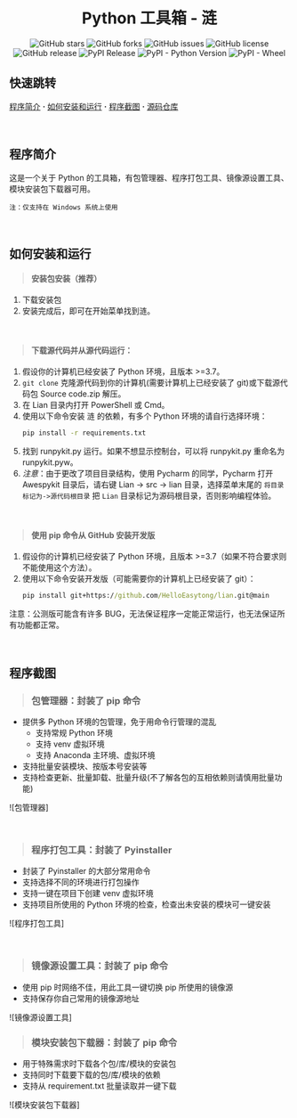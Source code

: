 <div align="center">

<h1>Python 工具箱 - 涟</h1>

![GitHub stars](https://img.shields.io/github/stars/HelloEasytong/PyTools?style=flat)
![GitHub forks](https://img.shields.io/github/forks/HelloEasytong/PyTools?style=flat)
![GitHub issues](https://img.shields.io/github/issues/HelloEasytong/PyTools)
![GitHub license](https://img.shields.io/github/license/HelloEasytong/PyTools)
![GitHub release](https://img.shields.io/github/v/release/HelloEasytong/PyTools)
![PyPI Release](https://img.shields.io/pypi/v/PyTools?label=PyPi)
![PyPI - Python Version](https://img.shields.io/pypi/pyversions/PyTools?label=Python)
![PyPI - Wheel](https://img.shields.io/pypi/wheel/PyTools?label=Wheel)

</div>

## 快速跳转

[程序简介](#程序简介) **·** [如何安装和运行](#如何安装和运行) **·** [程序截图](#程序截图) **·** [源码仓库](#源码仓库)

<br />

## 程序简介

这是一个关于 Python 的工具箱，有包管理器、程序打包工具、镜像源设置工具、模块安装包下载器可用。

`注：仅支持在 Windows 系统上使用`

<br />

## 如何安装和运行

> #### 安装包安装（推荐）

1. 下载安装包
3. 安装完成后，即可在开始菜单找到涟。

<br/>

> #### 下载源代码并从源代码运行：

1. 假设你的计算机已经安装了 Python 环境，且版本 >=3.7。
2. `git clone` 克隆源代码到你的计算机(需要计算机上已经安装了 git)或下载源代码包 Source code.zip 解压。
3. 在 Lian 目录内打开 PowerShell 或 Cmd。
4. 使用以下命令安装 涟 的依赖，有多个 Python 环境的请自行选择环境：
   ```cmd
   pip install -r requirements.txt
   ```
5. 找到 runpykit.py 运行。如果不想显示控制台，可以将 runpykit.py 重命名为 runpykit.pyw。
6. *注意*：由于更改了项目目录结构，使用 Pycharm 的同学，Pycharm 打开 Awespykit 目录后，请右键 Lian
   -> src -> lian 目录，选择菜单末尾的 `将目录标记为->源代码根目录` 把 `Lian`
   目录标记为源码根目录，否则影响编程体验。

<br />

> #### 使用 pip 命令从 GitHub 安装开发版

1. 假设你的计算机已经安装了 Python 环境，且版本 >=3.7（如果不符合要求则不能使用这个方法）。
2. 使用以下命令安装开发版（可能需要你的计算机上已经安装了 git）：
   ```cmd
   pip install git+https://github.com/HelloEasytong/lian.git@main
   ```
注意：公测版可能含有许多 BUG，无法保证程序一定能正常运行，也无法保证所有功能都正常。

<br />

## 程序截图

> ### 包管理器：封装了 pip 命令

- 提供多 Python 环境的包管理，免于用命令行管理的混乱
    + 支持常规 Python 环境
    + 支持 venv 虚拟环境
    + 支持 Anaconda 主环境、虚拟环境
- 支持批量安装模块、按版本号安装等
- 支持检查更新、批量卸载、批量升级(不了解各包的互相依赖则请慎用批量功能)

![包管理器]

<br/>

> ### 程序打包工具：封装了 Pyinstaller

- 封装了 Pyinstaller 的大部分常用命令
- 支持选择不同的环境进行打包操作
- 支持一键在项目下创建 venv 虚拟环境
- 支持项目所使用的 Python 环境的检查，检查出未安装的模块可一键安装

![程序打包工具]

<br/>

> ### 镜像源设置工具：封装了 pip 命令

- 使用 pip 时网络不佳，用此工具一键切换 pip 所使用的镜像源
- 支持保存你自己常用的镜像源地址

![镜像源设置工具]
<br/>

> ### 模块安装包下载器：封装了 pip 命令

- 用于特殊需求时下载各个包/库/模块的安装包
- 支持同时下载要下载的包/库/模块的依赖
- 支持从 requirement.txt 批量读取并一键下载

![模块安装包下载器]

<br/>


